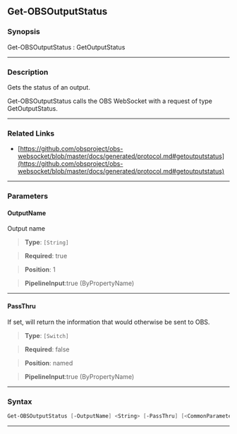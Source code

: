 Get-OBSOutputStatus
-------------------
### Synopsis
Get-OBSOutputStatus : GetOutputStatus

---
### Description

Gets the status of an output.


Get-OBSOutputStatus calls the OBS WebSocket with a request of type GetOutputStatus.

---
### Related Links
* [https://github.com/obsproject/obs-websocket/blob/master/docs/generated/protocol.md#getoutputstatus](https://github.com/obsproject/obs-websocket/blob/master/docs/generated/protocol.md#getoutputstatus)



---
### Parameters
#### **OutputName**

Output name



> **Type**: ```[String]```

> **Required**: true

> **Position**: 1

> **PipelineInput**:true (ByPropertyName)



---
#### **PassThru**

If set, will return the information that would otherwise be sent to OBS.



> **Type**: ```[Switch]```

> **Required**: false

> **Position**: named

> **PipelineInput**:true (ByPropertyName)



---
### Syntax
```PowerShell
Get-OBSOutputStatus [-OutputName] <String> [-PassThru] [<CommonParameters>]
```
---
